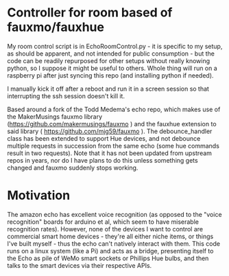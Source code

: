 # Controller for room based of fauxmo/fauxhue
My room control script is in EchoRoomControl.py - it is specific to my setup, as should be apparent, and not intended for public consumption - but the code can be readily repurposed for other setups without really knowing python, so I suppose it might be useful to others. Whole thing will run on a raspberry pi after just syncing this repo (and installing python if needed). 

I manually kick it off after a reboot and run it in a screen session so that interrupting the ssh session doesn't kill it. 

Based around a fork of the Todd Medema's echo repo, which makes use of the MakerMusings fauxmo library (https://github.com/makermusings/fauxmo ) and the fauxhue extension to said library ( https://github.com/mjg59/fauxmo ). The debounce_handler class has been extended to support Hue devices, and not debounce multiple requests in succession from the same echo (some hue commands result in two requests). Note that it has not been updated from upstream repos in years, nor do I have plans to do this unless something gets changed and fauxmo suddenly stops working. 

# Motivation
The amazon echo has excellent voice recognition (as opposed to the "voice recognition" boards for arduino et al, which seem to have miserable recognition rates). However, none of the devices I want to control are commercial smart home devices - they're all either niche items, or things I've built myself - thus the echo can't natively interact with them. This code runs on a linux system (like a Pi) and acts as a bridge, presenting itself to the Echo as pile of WeMo smart sockets or Phillips Hue bulbs, and then talks to the smart devices via their respective APIs. 
